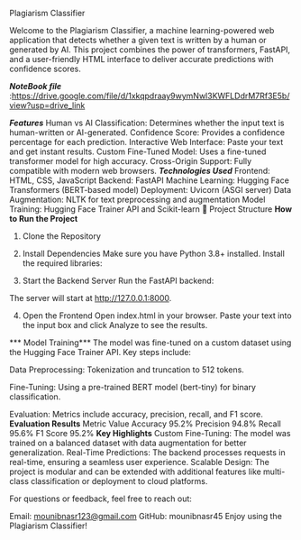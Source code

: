 Plagiarism Classifier 

Welcome to the Plagiarism Classifier, a machine learning-powered web application that detects whether a given text is written by a human or generated by AI. This project combines the power of transformers, FastAPI, and a user-friendly HTML interface to deliver accurate predictions with confidence scores.

***NoteBook file*** :https://drive.google.com/file/d/1xkqpdraay9wymNwl3KWFLDdrM7Rf3E5b/view?usp=drive_link

***Features***
Human vs AI Classification: Determines whether the input text is human-written or AI-generated.
Confidence Score: Provides a confidence percentage for each prediction.
Interactive Web Interface: Paste your text and get instant results.
Custom Fine-Tuned Model: Uses a fine-tuned transformer model for high accuracy.
Cross-Origin Support: Fully compatible with modern web browsers.
***Technologies Used***
Frontend: HTML, CSS, JavaScript
Backend: FastAPI
Machine Learning: Hugging Face Transformers (BERT-based model)
Deployment: Uvicorn (ASGI server)
Data Augmentation: NLTK for text preprocessing and augmentation
Model Training: Hugging Face Trainer API and Scikit-learn
📂 Project Structure
****How to Run the Project****
1. Clone the Repository
2. Install Dependencies
Make sure you have Python 3.8+ installed. Install the required libraries:

3. Start the Backend Server
Run the FastAPI backend:

The server will start at http://127.0.0.1:8000.

4. Open the Frontend
Open index.html in your browser. Paste your text into the input box and click Analyze to see the results.

*** Model Training***
The model was fine-tuned on a custom dataset using the Hugging Face Trainer API. Key steps include:

Data Preprocessing: Tokenization and truncation to 512 tokens.

Fine-Tuning: Using a pre-trained BERT model (bert-tiny) for binary classification.

Evaluation: Metrics include accuracy, precision, recall, and F1 score.
****Evaluation Results****
Metric	Value
Accuracy	95.2%
Precision	94.8%
Recall	95.6%
F1 Score	95.2%
****Key Highlights****
Custom Fine-Tuning: The model was trained on a balanced dataset with data augmentation for better generalization.
Real-Time Predictions: The backend processes requests in real-time, ensuring a seamless user experience.
Scalable Design: The project is modular and can be extended with additional features like multi-class classification or deployment to cloud platforms.

For questions or feedback, feel free to reach out:

Email: mounibnasr123@gmail.com
GitHub: mounibnasr45
Enjoy using the Plagiarism Classifier! 
